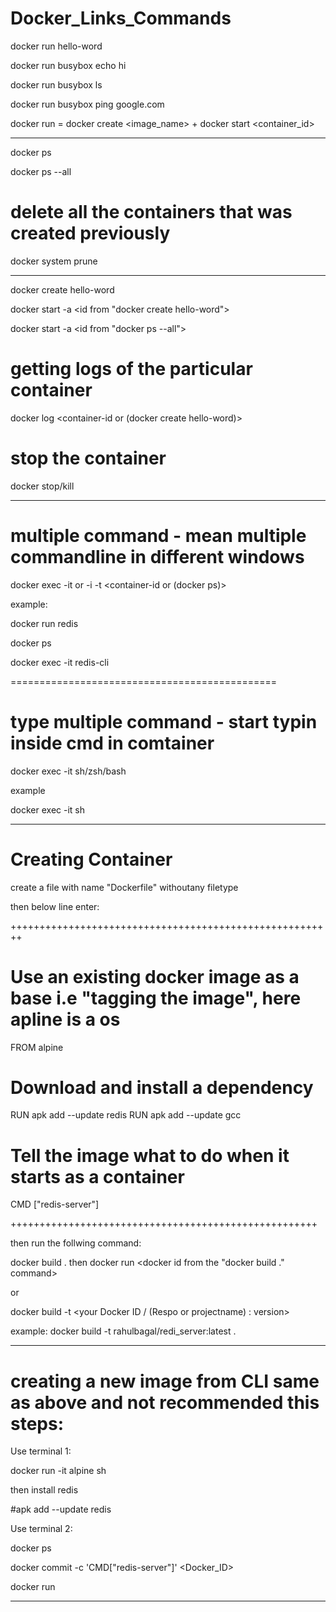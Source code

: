 # Docker_Links_Commands


docker run hello-word

docker run busybox echo hi

docker run busybox ls

docker run busybox ping google.com

docker run = docker create <image_name> + docker start <container_id>

------------------------------------------------------------------------------------------------
docker ps

docker ps --all

# delete all the containers that was created previously 
docker system prune

-------------------------------------------------------------------------------------------------
docker create hello-word

docker start -a <id from "docker create hello-word">

docker start -a <id from "docker ps --all">

# getting logs of the particular container

docker log <container-id or (docker create hello-word)>

# stop the container 

docker stop/kill <container-id>

----------------------------------------------------------------------------------------------------------

# multiple command - mean multiple commandline in different windows

docker exec  -it or -i -t  <container-id or (docker ps)> <command>

example:

docker run redis

docker ps

docker exec  -it  <container-id> redis-cli
 
==============================================
# type multiple command  - start typin inside cmd in comtainer

docker exec  -it  <container-id> sh/zsh/bash

example

docker exec -it <container-id>  sh

----------------------------------------------------------------------------------------------------------

# Creating Container 

create a file with name "Dockerfile" withoutany filetype

then below line enter:

++++++++++++++++++++++++++++++++++++++++++++++++++++++++

# Use an existing docker image as a base i.e "tagging the image", here apline is a os

FROM alpine

# Download and install a dependency
RUN apk add --update redis
RUN apk add --update gcc

# Tell the image what to do when it starts as a container
CMD ["redis-server"]

+++++++++++++++++++++++++++++++++++++++++++++++++++++

then run the follwing command:

docker build .
then 
docker run <docker id from the "docker build ." command>

or

docker build -t <your Docker ID / (Respo or projectname) : version>

example: docker build -t rahulbagal/redi_server:latest . 

----------------------------------------------------------------------------------------------------------

# creating a new image from CLI same as above and not recommended this steps:

Use terminal 1:

docker run -it alpine sh

then install redis

#apk add --update redis

Use terminal 2:

docker ps

docker commit -c 'CMD["redis-server"]' <Docker_ID>

docker run <use the id from the above command >










----------------------------------------------------------------------------------------------------------

